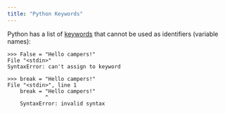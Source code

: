 ```yaml
---
title: "Python Keywords"
---
```


Python has a list of [keywords](https://docs.python.org/3/reference/lexical_analysis.html#keywords) that cannot be used as identifiers (variable names):

    >>> False = "Hello campers!"
    File "<stdin>"
    SyntaxError: can't assign to keyword

    >>> break = "Hello campers!"
    File "<stdin>", line 1
        break = "Hello campers!"
                ^
        SyntaxError: invalid syntax
